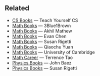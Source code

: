 ## Related

- [CS Books](https://teachyourselfcs.com/) — Teach Yourself CS
- [Math Books](https://www.3blue1brown.com/blog/book-recommendations) — 3Blue1Brown
- [Math Books](https://amathew.wordpress.com/bibliography/) — Akhil Mathew
- [Math Books](https://web.evanchen.cc/recommend.html) — Evan Chen
- [Math Books](https://www.susanrigetti.com/math) — Susan Rigetti
- [Math Books](https://qchu.wordpress.com/reading-recommendations/) — Qiaochu Yuan
- [Math Books](https://www.maths.cam.ac.uk/undergrad/admissions/files/admissions/reading-list.pdf) — University of Cambridge
- [Math Career](https://terrytao.wordpress.com/career-advice/) — Terrence Tao
- [Physics Books](https://math.ucr.edu/home/baez/books.html) — John Baez
- [Physics Books](https://www.susanrigetti.com/physics) — Susan Rigetti
